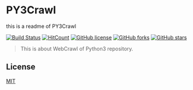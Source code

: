 # PY3Crawl

this is a readme of PY3Crawl


[![Build Status](https://secure.travis-ci.org/HGzhao/PY3Crawl.svg)](https://travis-ci.org/HGzhao/PY3Crawl) [![HitCount](http://hits.dwyl.io/HGzhao/PY3Crawl.svg)](http://hits.dwyl.io/HGzhao/PY3Crawl) [![GitHub license](https://img.shields.io/github/license/HGzhao/PY3Crawl.svg)](https://github.com/HGzhao/PY3Crawl/blob/hexo/LICENSE) [![GitHub forks](https://img.shields.io/github/forks/HGzhao/PY3Crawl.svg)](https://github.com/HGzhao/PY3Crawl/network) [![GitHub stars](https://img.shields.io/github/stars/HGzhao/PY3Crawl.svg)](https://github.com/HGzhao/PY3Crawl/stargazers)

> This is about WebCrawl of Python3 repository.

## License

[MIT](https://opensource.org/licenses/MIT)